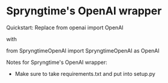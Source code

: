 # Spryngtime's OpenAI wrapper

Quickstart:
Replace 
from openai import OpenAI

with

from SpryngtimeOpenAI import SpryngtimeOpenAI as OpenAI

Notes for Spryngtime's OpenAI wrapper:
- Make sure to take requirements.txt and put into setup.py